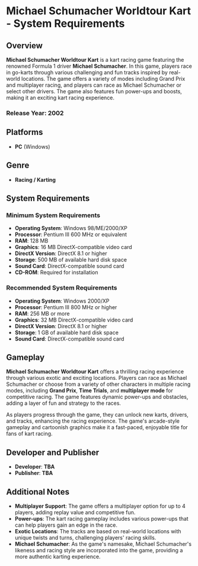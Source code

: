 # Michael Schumacher Worldtour Kart - System Requirements

## Overview
**Michael Schumacher Worldtour Kart** is a kart racing game featuring the renowned Formula 1 driver **Michael Schumacher**. In this game, players race in go-karts through various challenging and fun tracks inspired by real-world locations. The game offers a variety of modes including Grand Prix and multiplayer racing, and players can race as Michael Schumacher or select other drivers. The game also features fun power-ups and boosts, making it an exciting kart racing experience.

### Release Year: 2002

## Platforms
- **PC** (Windows)

## Genre
- **Racing / Karting**

## System Requirements

### Minimum System Requirements
- **Operating System**: Windows 98/ME/2000/XP
- **Processor**: Pentium III 600 MHz or equivalent
- **RAM**: 128 MB
- **Graphics**: 16 MB DirectX-compatible video card
- **DirectX Version**: DirectX 8.1 or higher
- **Storage**: 500 MB of available hard disk space
- **Sound Card**: DirectX-compatible sound card
- **CD-ROM**: Required for installation

### Recommended System Requirements
- **Operating System**: Windows 2000/XP
- **Processor**: Pentium III 800 MHz or higher
- **RAM**: 256 MB or more
- **Graphics**: 32 MB DirectX-compatible video card
- **DirectX Version**: DirectX 8.1 or higher
- **Storage**: 1 GB of available hard disk space
- **Sound Card**: DirectX-compatible sound card

## Gameplay
**Michael Schumacher Worldtour Kart** offers a thrilling racing experience through various exotic and exciting locations. Players can race as Michael Schumacher or choose from a variety of other characters in multiple racing modes, including **Grand Prix**, **Time Trials**, and **multiplayer mode** for competitive racing. The game features dynamic power-ups and obstacles, adding a layer of fun and strategy to the races.

As players progress through the game, they can unlock new karts, drivers, and tracks, enhancing the racing experience. The game's arcade-style gameplay and cartoonish graphics make it a fast-paced, enjoyable title for fans of kart racing.

## Developer and Publisher
- **Developer**: **TBA**
- **Publisher**: **TBA**

## Additional Notes
- **Multiplayer Support**: The game offers a multiplayer option for up to 4 players, adding replay value and competitive fun.
- **Power-ups**: The kart racing gameplay includes various power-ups that can help players gain an edge in the race.
- **Exotic Locations**: The tracks are based on real-world locations with unique twists and turns, challenging players' racing skills.
- **Michael Schumacher**: As the game's namesake, Michael Schumacher's likeness and racing style are incorporated into the game, providing a more authentic karting experience.

